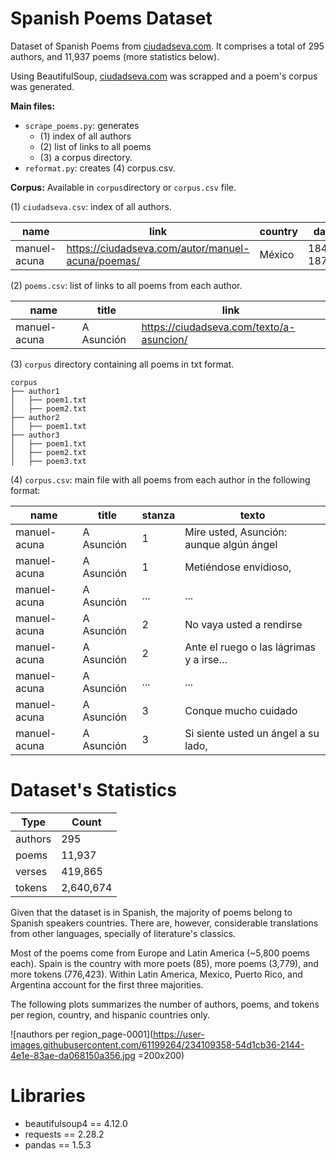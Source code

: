 # Spanish Poems Dataset

Dataset of Spanish Poems from [ciudadseva.com](https://ciudadseva.com/biblioteca/indice-autor-poemas/). It comprises a total of 295 authors, and 11,937 poems (more statistics below).

Using BeautifulSoup, [ciudadseva.com](https://ciudadseva.com/biblioteca/indice-autor-poemas/) was scrapped and a poem's corpus was generated.  

**Main files:**  
- `scrape_poems.py`: generates 
    - (1) index of all authors
    - (2) list of links to all poems
    - (3) a corpus directory.  
- `reformat.py`: creates (4) corpus.csv.  

**Corpus:**
Available in `corpus`directory or `corpus.csv` file.

(1) `ciudadseva.csv`: index of all authors.  

| name | link | country | date |
| --- | --- | --- | --- |
| manuel-acuna | https://ciudadseva.com/autor/manuel-acuna/poemas/ | México	| 1849-1873 |  

(2) `poems.csv`: list of links to all poems from each author.  

| name | title | link |
| --- | --- | --- |
| manuel-acuna | A Asunción | https://ciudadseva.com/texto/a-asuncion/ |  

(3) `corpus` directory containing all poems in txt format.
```
corpus
├── author1
│   ├── poem1.txt
│   ├── poem2.txt
├── author2
│   ├── poem1.txt
├── author3
│   ├── poem1.txt
│   ├── poem2.txt
│   ├── poem3.txt
```

(4) `corpus.csv`: main file with all poems from each author in the following format:  

| name | title | stanza | texto |  
| --- | --- | --- | --- |  
manuel-acuna | A Asunción | 1 | Mire usted, Asunción: aunque algún ángel
manuel-acuna | A Asunción | 1 | Metiéndose envidioso,
manuel-acuna | A Asunción | ... | ...
manuel-acuna | A Asunción | 2 | No vaya usted a rendirse
manuel-acuna | A Asunción | 2 | Ante el ruego o las lágrimas y a irse…
manuel-acuna | A Asunción | ... | ...
manuel-acuna | A Asunción | 3 | Conque mucho cuidado
manuel-acuna | A Asunción | 3 | Si siente usted un ángel a su lado,


# Dataset's Statistics

| Type | Count |
| --- | --- |
authors | 295 
poems | 11,937
verses | 419,865
tokens | 2,640,674

Given that the dataset is in Spanish, the majority of poems belong to Spanish speakers countries. There are, however, considerable translations from other languages, specially of literature's classics.  

Most of the poems come from Europe and Latin America (~5,800 poems each). Spain is the country with more poets (85), more poems (3,779), and more tokens (776,423). Within Latin America, Mexico, Puerto Rico, and Argentina account for the first three majorities.

The following plots summarizes the number of authors, poems, and tokens per region, country, and hispanic countries only.

![nauthors per region_page-0001](https://user-images.githubusercontent.com/61199264/234109358-54d1cb36-2144-4e1e-83ae-da068150a356.jpg =200x200)

# Libraries

- beautifulsoup4 == 4.12.0  
- requests == 2.28.2  
- pandas == 1.5.3  



